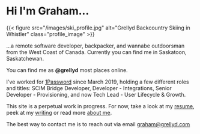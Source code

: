# Hi I'm Graham...
{{< figure src="/images/ski_profile.jpg" alt="Grellyd Backcountry Skiing in Whistler" class="profile_image" >}}

...a remote software developer, backpacker, and wannabe outdoorsman from the West Coast of Canada. Currently you can find me in Saskatoon, Saskatchewan.

You can find me as **@grellyd** most places online.

I've worked for [1Password](https://1password.com/) since March 2019, holding a few different roles and titles: SCIM Bridge Developer, Developer - Integrations, Senior Developer - Provisioning, and now Tech Lead - User Lifecycle & Growth.

This site is a perpetual work in progress. For now, take a look at my [resume](/resume), peek at my [writing](/writing) or read more [about me](/about).

The best way to contact me is to reach out via email [graham@grellyd.com](mailto:graham@grellyd.com)